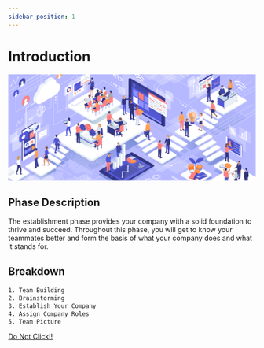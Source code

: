 ```yaml
---
sidebar_position: 1
---
```


# Introduction

![Establishment](/img/shpeathon-img-1.png)

## Phase Description 

The establishment phase provides your company with a solid foundation to thrive and succeed. Throughout this phase, you will get to know your teammates better and form the basis of what your company does and what it stands for. 

## Breakdown

```
1. Team Building
2. Brainstorming
3. Establish Your Company
4. Assign Company Roles
5. Team Picture
```

[Do Not Click!!](https://youtu.be/xvFZjo5PgG0)
